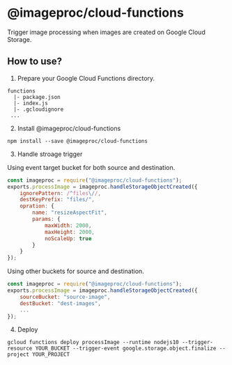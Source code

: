 # @imageproc/cloud-functions

Trigger image processing when images are created on Google Cloud Storage.

## How to use?

1. Prepare your Google Cloud Functions directory.

```
functions
  |- package.json
  |- index.js
  |- .gcloudignore
 ...
```

2. Install @imageproc/cloud-functions

```
npm install --save @imageproc/cloud-functions
```

3. Handle stroage trigger


Using event target bucket for both source and destination.

```index.js
const imageproc = require("@imageproc/cloud-functions");
exports.processImage = imageproc.handleStorageObjectCreated({
    ignorePattern: /^files\//,
    destKeyPrefix: "files/",
    opration: {
        name: "resizeAspectFit",
        params: {
            maxWidth: 2000,
            maxHeight: 2000,
            noScaleUp: true
        }
    }
});
```

Using other buckets for source and destination.

```index.js
const imageproc = require("@imageproc/cloud-functions");
exports.processImage = imageproc.handleStorageObjectCreated({
    sourceBucket: "source-image",
    destBucket: "dest-images",
    ...
});
```

4. Deploy

```
gcloud functions deploy processImage --runtime nodejs10 --trigger-resource YOUR_BUCKET --trigger-event google.storage.object.finalize --project YOUR_PROJECT
```
